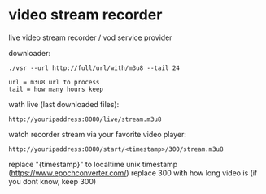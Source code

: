# video stream recorder
live video stream recorder / vod service provider

downloader:
```
./vsr --url http://full/url/with/m3u8 --tail 24

url = m3u8 url to process
tail = how many hours keep
```

wath live (last downloaded files):
```
http://youripaddress:8080/live/stream.m3u8
```

watch recorder stream via your favorite video player:
```
http://youripaddress:8080/start/<timestamp>/300/stream.m3u8
```
replace "{timestamp}" to localtime unix timestamp (https://www.epochconverter.com/)
replace 300 with how long video is (if you dont know, keep 300)
